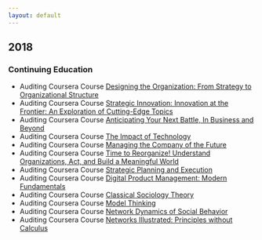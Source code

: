 ```yaml
---
layout: default
---
```


## 2018

### Continuing Education
* Auditing Coursera Course [Designing the Organization: From Strategy to Organizational Structure](https://www.coursera.org/learn/designing-organization)
* Auditing Coursera Course [Strategic Innovation: Innovation at the Frontier: An Exploration of Cutting-Edge Topics](https://www.coursera.org/learn/strategic-innovation-innovation-at-the-frontier)
* Auditing Coursera Course [Anticipating Your Next Battle, In Business and Beyond](https://www.coursera.org/learn/anticipate/)
* Auditing Coursera Course [The Impact of Technology](https://www.coursera.org/learn/impact-of-technology)
* Auditing Coursera Course [Managing the Company of the Future](https://www.coursera.org/learn/company-future-management)
* Auditing Coursera Course [Time to Reorganize! Understand Organizations, Act, and Build a Meaningful World](https://www.coursera.org/learn/orgology)
* Auditing Coursera Course [Strategic Planning and Execution](https://www.coursera.org/learn/uva-darden-strategic-planning-execution)
* Auditing Coursera Course [Digital Product Management: Modern Fundamentals](https://www.coursera.org/learn/uva-darden-digital-product-management/)
* Auditing Coursera Course [Classical Sociology Theory](https://www.coursera.org/learn/classical-sociological-theory)
* Auditing Coursera Course [Model Thinking](https://www.coursera.org/learn/model-thinking)
* Auditing Coursera Course [Network Dynamics of Social Behavior](https://www.coursera.org/learn/networkdynamics)
* Auditing Coursera Course [Networks Illustrated: Principles without Calculus](https://www.coursera.org/learn/networks-illustrated)
